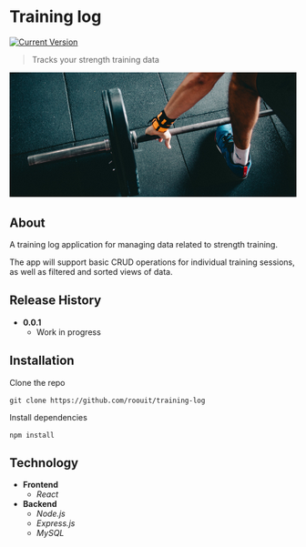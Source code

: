# Training log

[![Current Version][current-version]][current-version]

> Tracks your strength training data

![](header.png)

## About

A training log application for managing data related to strength training.

The app will support basic CRUD operations for individual training sessions, as well as filtered and sorted views of data.

## Release History

* **0.0.1**
    * Work in progress

## Installation

Clone the repo

```
git clone https://github.com/roouit/training-log
```

Install dependencies

```
npm install
```

## Technology

* **Frontend**
  * *React*
* **Backend**
  * *Node.js*
  * *Express.js*
  * *MySQL*

<!-- Markdown link & img dfn's -->
[current-version]: https://img.shields.io/badge/version-0.0.1-yellow